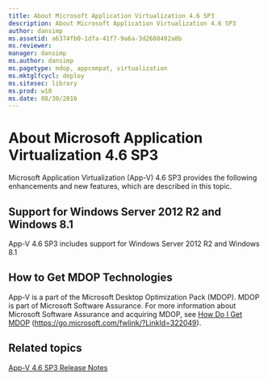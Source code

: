 ```yaml
---
title: About Microsoft Application Virtualization 4.6 SP3
description: About Microsoft Application Virtualization 4.6 SP3
author: dansimp
ms.assetid: a6374fb0-1dfa-41f7-9a6a-3d2688492a8b
ms.reviewer: 
manager: dansimp
ms.author: dansimp
ms.pagetype: mdop, appcompat, virtualization
ms.mktglfcycl: deploy
ms.sitesec: library
ms.prod: w10
ms.date: 08/30/2016
---
```



# About Microsoft Application Virtualization 4.6 SP3


Microsoft Application Virtualization (App-V) 4.6 SP3 provides the following enhancements and new features, which are described in this topic.

## Support for Windows Server 2012 R2 and Windows 8.1


App-V 4.6 SP3 includes support for Windows Server 2012 R2 and Windows 8.1

## How to Get MDOP Technologies


App-V is a part of the Microsoft Desktop Optimization Pack (MDOP). MDOP is part of Microsoft Software Assurance. For more information about Microsoft Software Assurance and acquiring MDOP, see [How Do I Get MDOP](https://go.microsoft.com/fwlink/?LinkId=322049) (https://go.microsoft.com/fwlink/?LinkId=322049).

## Related topics


[App-V 4.6 SP3 Release Notes](app-v-46-sp3-release-notes.md)

 

 





